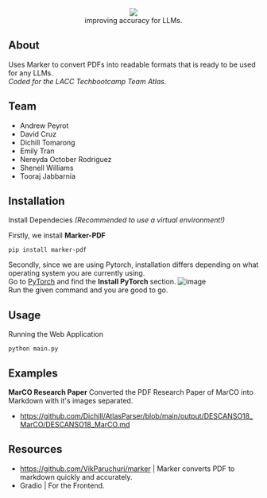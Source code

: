 <div align="center">
  
<img src="https://github.com/user-attachments/assets/ffbfa706-f467-4564-98c6-964c6c403919"/>

<br>
improving accuracy for LLMs.

</div>

## About
Uses Marker to convert PDFs into readable formats that is ready to be used for any LLMs. 
<br>
_Coded for the LACC Techbootcamp Team Atlas._

## Team
- Andrew Peyrot
- David Cruz
- Dichill Tomarong
- Emily Tran
- Nereyda October Rodriguez
- Shenell Williams
- Tooraj Jabbarnia

## Installation
Install Dependecies *(Recommended to use a virtual environment!)*

Firstly, we install **Marker-PDF**
```
pip install marker-pdf
```

Secondly, since we are using Pytorch, installation differs depending on what operating system you are currently using.<br>
Go to [PyTorch](https://pytorch.org/) and find the **Install PyTorch** section.
![image](https://github.com/user-attachments/assets/b93efc85-168f-4a41-a3ad-31de126cbc55)
<br>
Run the given command and you are good to go.

## Usage
Running the Web Application
```
python main.py
```

## Examples
**MarCO Research Paper**
Converted the PDF Research Paper of MarCO into Markdown with it's images separated.
- https://github.com/Dichill/AtlasParser/blob/main/output/DESCANSO18_MarCO/DESCANSO18_MarCO.md

## Resources
- https://github.com/VikParuchuri/marker | Marker converts PDF to markdown quickly and accurately.
- Gradio                                 | For the Frontend.

